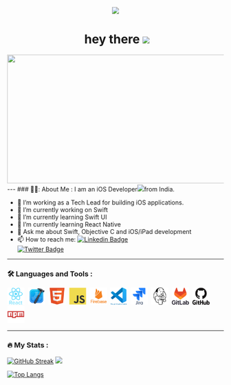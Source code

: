 
<div id="header" align="center">
  <img src="https://media.giphy.com/media/M9gbBd9nbDrOTu1Mqx/giphy.gif" width="100"/>
</div>
<h1 align="center">
  <img src="https://komarev.com/ghpvc/?username=gurjnderSingh&style=flat-square&color=blue" alt=""/>
  hey there
  <img src="https://media.giphy.com/media/hvRJCLFzcasrR4ia7z/giphy.gif" width="30px"/>
</h1>
<div align="center">
  <img src="https://media.giphy.com/media/bAQH7WXKqtIBrPs7sR/giphy.gif" width="600" height="300"/>
</div>
---
### 👨‍💻: About Me :
 I am an iOS Developer<img src="https://media.giphy.com/media/QUHICAeUirKEQICn4Q/giphy.gif" height="30">from India.

- :telescope: I’m working as a Tech Lead for building iOS applications.
- 🔭 I’m currently working on Swift
- 🌱 I’m currently learning Swift UI
- 🌱 I’m currently learning React Native
- 💬 Ask me about Swift, Objective C and iOS/iPad development
- :mailbox: How to reach me: [![Linkedin Badge](https://img.shields.io/badge/-GurjinderSingh-blue?style=flat&logo=Linkedin&logoColor=white)](https://www.linkedin.com/in/gurjinder-singh-094424251) <div id="badges">
  <a href="https://twitter.com/Gurjinderssingh">
    <img src="https://img.shields.io/badge/Twitter-blue?style=for-the-badge&logo=twitter&logoColor=white" alt="Twitter Badge"/>
  </a>
</div>

---

### :hammer_and_wrench: Languages and Tools :
<div>

  <img src="https://github.com/devicons/devicon/blob/master/icons/react/react-original-wordmark.svg" title="React" alt="React" width="40" height="40"/>&nbsp;
  <img src="https://github.com/devicons/devicon/blob/master/icons/xcode/xcode-original.svg" title="Spring" alt="Xcode" width="40" height="40"/>&nbsp;
  <img src="https://github.com/devicons/devicon/blob/master/icons/html5/html5-original.svg" title="HTML5" alt="HTML" width="40" height="40"/>&nbsp;
  <img src="https://github.com/devicons/devicon/blob/master/icons/javascript/javascript-original.svg" title="JavaScript" alt="JavaScript" width="40" height="40"/>&nbsp;
  <img src="https://github.com/devicons/devicon/blob/master/icons/firebase/firebase-plain-wordmark.svg" title="Firebase" alt="Firebase" width="40" height="40"/>&nbsp;
      <img src="https://github.com/devicons/devicon/blob/master/icons/vscode/vscode-original-wordmark.svg" title="Spring" alt="Xcode" width="40" height="40"/>&nbsp;
    <img src="https://github.com/devicons/devicon/blob/master/icons/jira/jira-original-wordmark.svg" title="Spring" alt="Xcode" width="40" height="40"/>&nbsp;
    <img src="https://github.com/devicons/devicon/blob/master/icons/jenkins/jenkins-line.svg" title="Spring" alt="Xcode" width="40" height="40"/>&nbsp;
    <img src="https://github.com/devicons/devicon/blob/master/icons/gitlab/gitlab-original-wordmark.svg" title="Spring" alt="Xcode" width="40" height="40"/>&nbsp;
    <img src="https://github.com/devicons/devicon/blob/master/icons/github/github-original-wordmark.svg" title="Spring" alt="Xcode" width="40" height="40"/>&nbsp;
      <img src="https://github.com/devicons/devicon/blob/master/icons/npm/npm-original-wordmark.svg" title="Spring" alt="Xcode" width="40" height="40"/>&nbsp;
</div>

---
### :fire: My Stats :
[![GitHub Streak](http://github-readme-streak-stats.herokuapp.com?user=gurjnderSingh&theme=radical&date_format=M%20j%5B%2C%20Y%5D&mode=weekly)](https://git.io/streak-stats)   <img src="https://github-readme-stats.vercel.app/api?username=gurjnderSingh&show_icons=true&theme=dark">

[![Top Langs](https://github-readme-stats.vercel.app/api/top-langs/?username=gurjnderSingh&layout=compact&theme=vision-friendly-dark)](https://github.com/gurjnderSingh/github-readme-stats)




